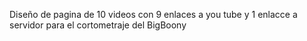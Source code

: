 Diseño de pagina de 10 videos con 9 enlaces a you tube y 1 enlacce a servidor para el cortometraje del BigBoony 
